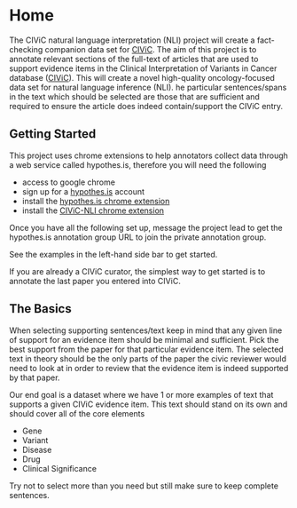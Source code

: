 # Home

The CIViC natural language interpretation (NLI) project will create a fact-checking companion data set for [CIViC](https://civicdb.org/). The aim of this project is to annotate relevant sections of the full-text of articles that are used to support evidence items in the Clinical Interpretation of Variants in Cancer database ([CIViC](https://civicdb.org/)). This will create a novel high-quality oncology-focused data set for natural language inference (NLI). he particular sentences/spans in the text which should be selected are those that are sufficient and required to ensure the article does indeed contain/support the CIViC entry.

## Getting Started

This project uses chrome extensions to help annotators collect data through a web service called hypothes.is, therefore you will need the following

- access to google chrome
- sign up for a [hypothes.is](https://web.hypothes.is) account
- install the [hypothes.is chrome extension](https://chrome.google.com/webstore/detail/hypothesis-web-pdf-annota/bjfhmglciegochdpefhhlphglcehbmek?hl=en)
- install the [CIViC-NLI chrome extension](https://chrome.google.com/webstore/detail/civic-nli/ibjaklbaahlokfkilllodngidgmjojfl)

Once you have all the following set up, message the project lead to get the hypothes.is annotation group URL to join the private annotation group.

See the examples in the left-hand side bar to get started.

If you are already a CIViC curator, the simplest way to get started is to annotate the last paper you entered into CIViC.

## The Basics

When selecting supporting sentences/text keep in mind that any given line of support for an evidence item should be minimal and sufficient. Pick the best support from the paper for that particular evidence item. The selected text in theory should be the only parts of the paper the civic reviewer would need to look at in order to review that the evidence item is indeed supported by that paper.

Our end goal is a dataset where we have 1 or more examples of text that supports a given CIViC evidence item. This text should stand on its own and should cover all of the core elements

- Gene
- Variant
- Disease
- Drug
- Clinical Significance

Try not to select more than you need but still make sure to keep complete sentences.
